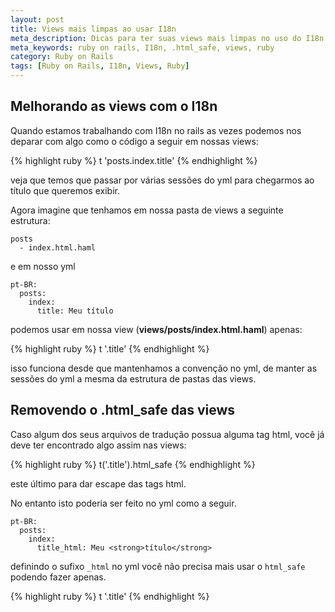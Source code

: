 ```yaml
---
layout: post
title: Views mais limpas ao usar I18n
meta_description: Dicas para ter suas views mais limpas no uso do I18n do ruby on rails
meta_keywords: ruby on rails, I18n, .html_safe, views, ruby
category: Ruby on Rails
tags: [Ruby on Rails, I18n, Views, Ruby]
---
```


## Melhorando as views com o I18n

Quando estamos trabalhando com I18n no rails as vezes podemos nos deparar com algo como o código a seguir em nossas views:

{% highlight ruby %}
t 'posts.index.title'
{% endhighlight %}

veja que temos que passar por várias sessões do yml para chegarmos ao título que queremos exibir.

Agora imagine que tenhamos em nossa pasta de views a seguinte estrutura:

    posts
      - index.html.haml

e em nosso yml

    pt-BR:
      posts:
        index:
          title: Meu título

podemos usar em nossa view (**views/posts/index.html.haml**) apenas:

{% highlight ruby %}
t '.title'
{% endhighlight %}

isso funciona desde que mantenhamos a convenção no yml, de manter as sessões do yml a mesma da estrutura de pastas das views.

## Removendo o .html\_safe das views

Caso algum dos seus arquivos de tradução possua alguma tag html, você já deve ter encontrado algo assim nas views:

{% highlight ruby %}
t('.title').html_safe
{% endhighlight %}

este último para dar escape das tags html.

No entanto isto poderia ser feito no yml como a seguir.

    pt-BR:
      posts:
        index:
          title_html: Meu <strong>título</strong>


definindo o sufixo `_html` no yml você não precisa mais usar o `html_safe` podendo fazer apenas.

{% highlight ruby %}
t '.title'
{% endhighlight %}